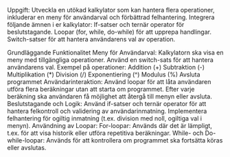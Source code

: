 Uppgift:
Utveckla en utökad kalkylator som kan hantera flera operationer, inkluderar en meny för användarval och förbättrad felhantering.
Integrera följande ämnen i er kalkylator:
If-satser och ternär operator för beslutstagande.
Loopar (for, while, do-while) för att upprepa handlingar.
Switch-satser för att hantera användarens val av operation.

Grundläggande Funktionalitet
Meny för Användarval:
Kalkylatorn ska visa en meny med tillgängliga operationer.
Använd en switch-sats för att hantera användarens val.
Exempel på operationer:
Addition (+)
Subtraktion (-)
Multiplikation (*)
Division (/)
Exponentiering (^)
Modulus (%)
Avsluta programmet
Användarinteraktion:
Använd loopar för att låta användaren utföra flera beräkningar utan att starta om programmet.
Efter varje beräkning ska användaren få möjlighet att återgå till menyn eller avsluta.
Beslutstagande och Logik:
Använd if-satser och ternär operator för att hantera felkontroll och validering av användarinmatning.
Implementera felhantering för ogiltig inmatning (t.ex. division med noll, ogiltiga val i menyn).
Användning av Loopar:
For-loopar: Används där det är lämpligt, t.ex. för att visa historik eller utföra repetitiva beräkningar.
While- och Do-while-loopar: Används för att kontrollera om programmet ska fortsätta köras eller avslutas.

